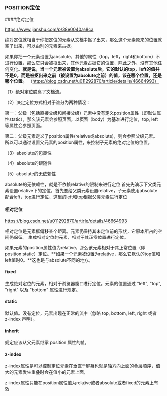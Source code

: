 ### POSITION定位

####绝对定位

https://www.jianshu.com/p/38e0040aa8ca

绝对定位就相当于你把定位的元素从文档中抠了出来，那么这个元素原来的位置就空了出来，可以由别的元素来占据。 

如果你把一个元素设置为absolute，其他的属性（top，left，right和bottom）不进行设置，那么它只会被抠出来，其他元素占据它的位置，除此之外，没有其他任何变化。**就是说，当一个元素被设置为absolute后，它的默认的top，left的值并不是0，而是被抠出来之前（被设置为absolute之前）的值，该在哪个位置，还是哪个位置。**  （https://blog.csdn.net/u011292870/article/details/46664993）

（1）绝对定位脱离了文档流。

（2）决定定位方式相对于谁分为两种情况：

第一：父级（包括直接父级和间接父级）元素中没有定义position属性（即默认属性static），那么该元素会参照页面，以页面（body）为基准进行定位，top, left等属性会参照页面。 

第二：父级元素定义了position属性(relative或absolute)，则会参照父级元素。 所以可以通过设置父元素的position属性，来控制子元素的绝对定位的位置。

（3）absolute的包裹性

（4）absolute的跟随性

（5）absolute的无依赖性 

absolute的无依赖性，就是不依赖relative的限制来进行定位 首先先演示下父类元素设置relative下的定位，首先要给父类元素设置relative，子元素使用absolute 配合left，top进行定位，这里的left和top根据父类元素进行定位 

#### 相对定位

https://blog.csdn.net/u011292870/article/details/46664993

相对定位是元素框偏移某个距离。元素仍保持其未定位前的形状，它原本所占的空间仍保留。 生成相对定位的元素，相对于其正常位置进行定位。 

如果元素的position属性值为relative，那么该元素相对于其正常位置（即position:static）定位。**如果一个元素被设置为relative，那么它默认的top值和left值时0。**这也是与absolute不同的地方。 

#### fixed 

生成绝对定位的元素，相对于浏览器窗口进行定位。元素的位置通过 "left", "top", "right" 以及 "bottom" 属性进行规定。 

#### static

默认值。没有定位，元素出现在正常的流中（忽略 top, bottom, left, right 或者 z-index 声明）。 

#### inherit

规定应该从父元素继承 position 属性的值。 



#### z-index

z-index属性是可以控制定位元素在垂直于屏幕也就是轴方向上面的叠层顺序，值大的元素发生重叠时会在值小的元素上面。

z-index属性只能在position属性值为relative或者absolute或者fixed的元素上有效



